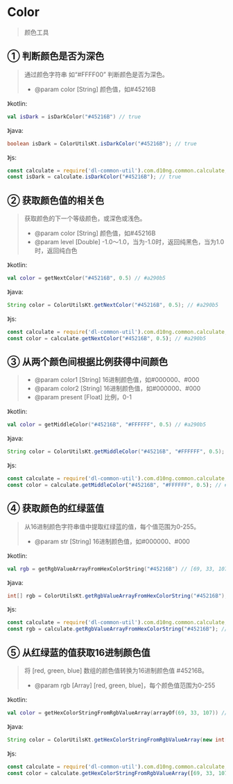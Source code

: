 # Color
> 颜色工具

## ① 判断颜色是否为深色
> 通过颜色字符串 如“#FFFF00” 判断颜色是否为深色。
> - @param color [String] 颜色值，如#45216B

》kotlin:
```kotlin
val isDark = isDarkColor("#45216B") // true
```
》java:
```java
boolean isDark = ColorUtilsKt.isDarkColor("#45216B"); // true
```
》js:
```js
const calculate = require('dl-common-util').com.d10ng.common.calculate;
const isDark = calculate.isDarkColor("#45216B"); // true
```

## ② 获取颜色值的相关色
> 获取颜色的下一个等级颜色，或深色或浅色。
> - @param color [String] 颜色值，如#45216B
> - @param level [Double] -1.0～1.0，当为-1.0时，返回纯黑色，当为1.0时，返回纯白色

》kotlin:
```kotlin
val color = getNextColor("#45216B", 0.5) // #a290b5
```
》java:
```java
String color = ColorUtilsKt.getNextColor("#45216B", 0.5); // #a290b5
```
》js:
```js
const calculate = require('dl-common-util').com.d10ng.common.calculate;
const color = calculate.getNextColor("#45216B", 0.5); // #a290b5
```

## ③ 从两个颜色间根据比例获得中间颜色
> - @param color1 [String] 16进制颜色值，如#000000、#000
> - @param color2 [String] 16进制颜色值，如#000000、#000
> - @param present [Float] 比例，0-1

》kotlin:
```kotlin
val color = getMiddleColor("#45216B", "#FFFFFF", 0.5) // #a290b5
```
》java:
```java
String color = ColorUtilsKt.getMiddleColor("#45216B", "#FFFFFF", 0.5); // #a290b5
```
》js:
```js
const calculate = require('dl-common-util').com.d10ng.common.calculate;
const color = calculate.getMiddleColor("#45216B", "#FFFFFF", 0.5); // #a290b5
```

## ④ 获取颜色的红绿蓝值
> 从16进制颜色字符串值中提取红绿蓝的值，每个值范围为0-255。
> - @param str [String] 16进制颜色值，如#000000、#000

》kotlin:
```kotlin
val rgb = getRgbValueArrayFromHexColorString("#45216B") // [69, 33, 107]
```
》java:
```java
int[] rgb = ColorUtilsKt.getRgbValueArrayFromHexColorString("#45216B"); // [69, 33, 107]
```
》js:
```js
const calculate = require('dl-common-util').com.d10ng.common.calculate;
const rgb = calculate.getRgbValueArrayFromHexColorString("#45216B"); // [69, 33, 107]
```

## ⑤ 从红绿蓝的值获取16进制颜色值
> 将 [red, green, blue] 数组的颜色值转换为16进制颜色值 #45216B。
> - @param rgb [Array<Int>] [red, green, blue]，每个颜色值范围为0-255

》kotlin:
```kotlin
val color = getHexColorStringFromRgbValueArray(arrayOf(69, 33, 107)) // #45216B
```
》java:
```java
String color = ColorUtilsKt.getHexColorStringFromRgbValueArray(new int[]{69, 33, 107}); // #45216B
```
》js:
```js
const calculate = require('dl-common-util').com.d10ng.common.calculate;
const color = calculate.getHexColorStringFromRgbValueArray([69, 33, 107]); // #45216B
```